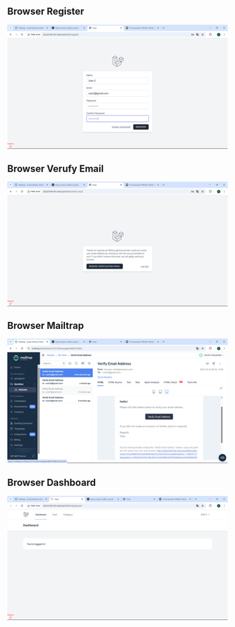 ## Browser Register
![alt text](<Screenshot/tugas10/Browser Register.png>)

## Browser Verufy Email
![alt text](<Screenshot/tugas10/Browser Verify Email.png>)

## Browser Mailtrap
![alt text](<Screenshot/tugas10/Browser Mailtrap.png>)

## Browser Dashboard
![alt text](<Screenshot/tugas10/Browser Dashboard.png>)